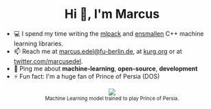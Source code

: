 <h1 align="center">Hi 👋, I'm Marcus</h1>

- 💻 I spend my time writing the <a href="https://github.com/mlpack/mlpack">mlpack</a> and <a href="https://github.com/mlpack/ensmallen">ensmallen</a> C++ machine learning libraries.
- 📫 Reach me at <a href="mailto:marcus.edel@fu-berlin.de">marcus.edel@fu-berlin.de</a>, at <a href="https://kurg.org">kurg.org</a> or at <a href="https://twitter.com/marcusedel">twitter.com/marcusedel</a>.
- 💬 Ping me about **machine-learning**, **open-source**, **development**
- ⚡️ Fun fact: I'm a huge fan of Prince of Persia (DOS)

<p align="center">
<img src="https://media.githubusercontent.com/media/zoq/zoq/master/prince.gif" />
<br/>
<sup>Machine Learning model trained to play Prince of Persia.</sup>
</p>
